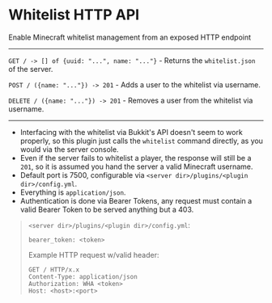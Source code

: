 # Whitelist HTTP API

Enable Minecraft whitelist management from an exposed HTTP endpoint

---

`GET / -> [] of {uuid: "...", name: "..."}` - Returns the `whitelist.json` of the server.

`POST / ({name: "..."}) -> 201` - Adds a user to the whitelist via username.

`DELETE / ({name: "..."}) -> 201` - Removes a user from the whitelist via username.

---

- Interfacing with the whitelist via Bukkit's API doesn't seem to work properly, so this plugin just calls the `whitelist` command directly, as you would via the server console.
- Even if the server fails to whitelist a player, the response will still be a `201`, so it is assumed you hand the server a valid Minecraft username.
- Default port is 7500, configurable via `<server dir>/plugins/<plugin dir>/config.yml`.
- Everything is `application/json`.
- Authentication is done via Bearer Tokens, any request must contain a valid Bearer Token to be served anything but a 403.

> `<server dir>/plugins/<plugin dir>/config.yml`:
>
> ```
> bearer_token: <token>
> ```
>
> Example HTTP request w/valid header:
>
> ```
> GET / HTTP/x.x
> Content-Type: application/json
> Authorization: WHA <token>
> Host: <host>:<port>
> ```
